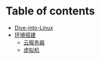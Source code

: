 # Table of contents

* [Dive-into-Linux](README.md)
* [环境搭建](huan-jing-da-jian/README.md)
  * [云服务器](huan-jing-da-jian/yun-fu-wu-qi.md)
  * [虚拟机](huan-jing-da-jian/xu-ni-ji.md)

